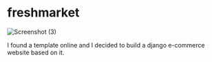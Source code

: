 # freshmarket
![Screenshot (3)](https://user-images.githubusercontent.com/91748818/170880734-431d5689-78ad-41b8-be01-019274242305.png)

I found a template online and I decided to build a django e-commerce website based on it.
